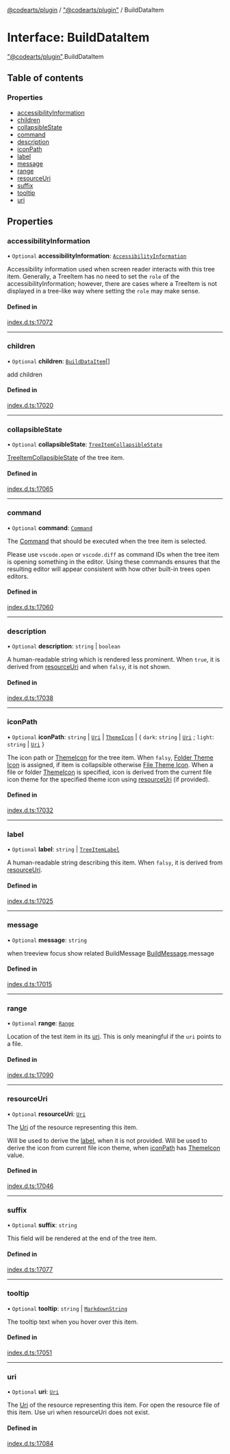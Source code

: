 [@codearts/plugin](../README.md) / ["@codearts/plugin"](../modules/_codearts_plugin_.md) / BuildDataItem

# Interface: BuildDataItem

["@codearts/plugin"](../modules/_codearts_plugin_.md).BuildDataItem

## Table of contents

### Properties

- [accessibilityInformation](codearts_plugin_.BuildDataItem.md#accessibilityinformation)
- [children](codearts_plugin_.BuildDataItem.md#children)
- [collapsibleState](codearts_plugin_.BuildDataItem.md#collapsiblestate)
- [command](codearts_plugin_.BuildDataItem.md#command)
- [description](codearts_plugin_.BuildDataItem.md#description)
- [iconPath](codearts_plugin_.BuildDataItem.md#iconpath)
- [label](codearts_plugin_.BuildDataItem.md#label)
- [message](codearts_plugin_.BuildDataItem.md#message)
- [range](codearts_plugin_.BuildDataItem.md#range)
- [resourceUri](codearts_plugin_.BuildDataItem.md#resourceuri)
- [suffix](codearts_plugin_.BuildDataItem.md#suffix)
- [tooltip](codearts_plugin_.BuildDataItem.md#tooltip)
- [uri](codearts_plugin_.BuildDataItem.md#uri)

## Properties

### accessibilityInformation

• `Optional` **accessibilityInformation**: [`AccessibilityInformation`](codearts_plugin_.AccessibilityInformation.md)

Accessibility information used when screen reader interacts with this tree item.
Generally, a TreeItem has no need to set the `role` of the accessibilityInformation;
however, there are cases where a TreeItem is not displayed in a tree-like way where setting the `role` may make sense.

#### Defined in

[index.d.ts:17072](https://github.com/shuyaqian/cloudide-plugin-api/blob/3fbdd11/index.d.ts#L17072)

___

### children

• `Optional` **children**: [`BuildDataItem`](codearts_plugin_.BuildDataItem.md)[]

add children

#### Defined in

[index.d.ts:17020](https://github.com/shuyaqian/cloudide-plugin-api/blob/3fbdd11/index.d.ts#L17020)

___

### collapsibleState

• `Optional` **collapsibleState**: [`TreeItemCollapsibleState`](../enums/codearts_plugin_.TreeItemCollapsibleState.md)

[TreeItemCollapsibleState](../enums/codearts_plugin_.TreeItemCollapsibleState.md) of the tree item.

#### Defined in

[index.d.ts:17065](https://github.com/shuyaqian/cloudide-plugin-api/blob/3fbdd11/index.d.ts#L17065)

___

### command

• `Optional` **command**: [`Command`](codearts_plugin_.Command.md)

The [Command](codearts_plugin_.Command.md) that should be executed when the tree item is selected.

Please use `vscode.open` or `vscode.diff` as command IDs when the tree item is opening
something in the editor. Using these commands ensures that the resulting editor will
appear consistent with how other built-in trees open editors.

#### Defined in

[index.d.ts:17060](https://github.com/shuyaqian/cloudide-plugin-api/blob/3fbdd11/index.d.ts#L17060)

___

### description

• `Optional` **description**: `string` \| `boolean`

A human-readable string which is rendered less prominent.
When `true`, it is derived from [resourceUri](../classes/codearts_plugin_.TreeItem.md#resourceuri) and when `falsy`, it is not shown.

#### Defined in

[index.d.ts:17038](https://github.com/shuyaqian/cloudide-plugin-api/blob/3fbdd11/index.d.ts#L17038)

___

### iconPath

• `Optional` **iconPath**: `string` \| [`Uri`](../classes/codearts_plugin_.Uri.md) \| [`ThemeIcon`](../classes/codearts_plugin_.ThemeIcon.md) \| { `dark`: `string` \| [`Uri`](../classes/codearts_plugin_.Uri.md) ; `light`: `string` \| [`Uri`](../classes/codearts_plugin_.Uri.md)  }

The icon path or [ThemeIcon](../classes/codearts_plugin_.ThemeIcon.md) for the tree item.
When `falsy`, [Folder Theme Icon](../classes/codearts_plugin_.ThemeIcon.md#folder) is assigned, if item is collapsible otherwise [File Theme Icon](../classes/codearts_plugin_.ThemeIcon.md#file).
When a file or folder [ThemeIcon](../classes/codearts_plugin_.ThemeIcon.md) is specified, icon is derived from the current file icon theme for the specified theme icon using [resourceUri](../classes/codearts_plugin_.TreeItem.md#resourceuri) (if provided).

#### Defined in

[index.d.ts:17032](https://github.com/shuyaqian/cloudide-plugin-api/blob/3fbdd11/index.d.ts#L17032)

___

### label

• `Optional` **label**: `string` \| [`TreeItemLabel`](codearts_plugin_.TreeItemLabel.md)

A human-readable string describing this item. When `falsy`, it is derived from [resourceUri](../classes/codearts_plugin_.TreeItem.md#resourceuri).

#### Defined in

[index.d.ts:17025](https://github.com/shuyaqian/cloudide-plugin-api/blob/3fbdd11/index.d.ts#L17025)

___

### message

• `Optional` **message**: `string`

when treeview focus show related BuildMessage [BuildMessage](codearts_plugin_.BuildMessage.md).message

#### Defined in

[index.d.ts:17015](https://github.com/shuyaqian/cloudide-plugin-api/blob/3fbdd11/index.d.ts#L17015)

___

### range

• `Optional` **range**: [`Range`](../classes/codearts_plugin_.Range.md)

Location of the test item in its [uri](codearts_plugin_.BuildDataItem.md#uri).
This is only meaningful if the `uri` points to a file.

#### Defined in

[index.d.ts:17090](https://github.com/shuyaqian/cloudide-plugin-api/blob/3fbdd11/index.d.ts#L17090)

___

### resourceUri

• `Optional` **resourceUri**: [`Uri`](../classes/codearts_plugin_.Uri.md)

The [Uri](../classes/codearts_plugin_.Uri.md) of the resource representing this item.

Will be used to derive the [label](../classes/codearts_plugin_.TreeItem.md#label), when it is not provided.
Will be used to derive the icon from current file icon theme, when [iconPath](../classes/codearts_plugin_.TreeItem.md#iconpath) has [ThemeIcon](../classes/codearts_plugin_.ThemeIcon.md) value.

#### Defined in

[index.d.ts:17046](https://github.com/shuyaqian/cloudide-plugin-api/blob/3fbdd11/index.d.ts#L17046)

___

### suffix

• `Optional` **suffix**: `string`

This field will be rendered at the end of the tree item.

#### Defined in

[index.d.ts:17077](https://github.com/shuyaqian/cloudide-plugin-api/blob/3fbdd11/index.d.ts#L17077)

___

### tooltip

• `Optional` **tooltip**: `string` \| [`MarkdownString`](../classes/codearts_plugin_.MarkdownString.md)

The tooltip text when you hover over this item.

#### Defined in

[index.d.ts:17051](https://github.com/shuyaqian/cloudide-plugin-api/blob/3fbdd11/index.d.ts#L17051)

___

### uri

• `Optional` **uri**: [`Uri`](../classes/codearts_plugin_.Uri.md)

The [Uri](../classes/codearts_plugin_.Uri.md) of the resource representing this item.
For open the resource file of this item.
Use uri when resourceUri does not exist.

#### Defined in

[index.d.ts:17084](https://github.com/shuyaqian/cloudide-plugin-api/blob/3fbdd11/index.d.ts#L17084)
